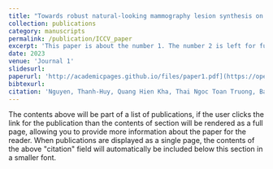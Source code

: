 ```yaml
---
title: "Towards robust natural-looking mammography lesion synthesis on ipsilateral dual-views breast cancer analysis"
collection: publications
category: manuscripts
permalink: /publication/ICCV_paper
excerpt: 'This paper is about the number 1. The number 2 is left for future work.'
date: 2023
venue: 'Journal 1'
slidesurl: 
paperurl: 'http://academicpages.github.io/files/paper1.pdf](https://openaccess.thecvf.com/content/ICCV2023W/CVAMD/papers/Nguyen_Towards_Robust_Natural-Looking_Mammography_Lesion_Synthesis_on_Ipsilateral_Dual-Views_Breast_ICCVW_2023_paper.pdf'
bibtexurl:
citation: 'Nguyen, Thanh-Huy, Quang Hien Kha, Thai Ngoc Toan Truong, Ba Thinh Lam, Ba Hung Ngo, Quang Vinh Dinh, and Nguyen Quoc Khanh Le. &quot;Towards robust natural-looking mammography lesion synthesis on ipsilateral dual-views breast cancer analysis.&quot; <i>In Proceedings of the IEEE/CVF International Conference on Computer Vision, pp. 2564-2573. 2023</i>. 1(1).'
---
```

The contents above will be part of a list of publications, if the user clicks the link for the publication than the contents of section will be rendered as a full page, allowing you to provide more information about the paper for the reader. When publications are displayed as a single page, the contents of the above "citation" field will automatically be included below this section in a smaller font.
